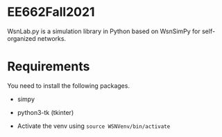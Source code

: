 # EE662Fall2021

WsnLab.py is a simulation library in Python based on WsnSimPy for self-organized networks.

# Requirements

You need to install the following packages.
- simpy
- python3-tk (tkinter)

- Activate the venv using `source WSNVenv/bin/activate`